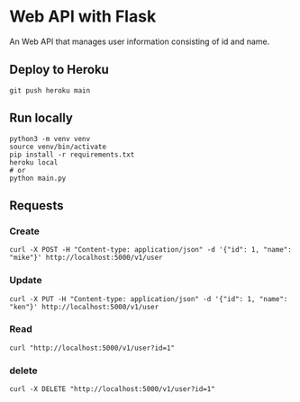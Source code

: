 # Web API with Flask

An Web API that manages user information consisting of id and name.

## Deploy to Heroku

```
git push heroku main
```

## Run locally

```
python3 -m venv venv
source venv/bin/activate
pip install -r requirements.txt
heroku local
# or
python main.py
```

## Requests
### Create
```
curl -X POST -H "Content-type: application/json" -d '{"id": 1, "name": "mike"}' http://localhost:5000/v1/user
```

### Update
```
curl -X PUT -H "Content-type: application/json" -d '{"id": 1, "name": "ken"}' http://localhost:5000/v1/user
```

### Read
```
curl "http://localhost:5000/v1/user?id=1"
```

### delete
```
curl -X DELETE "http://localhost:5000/v1/user?id=1"
```
